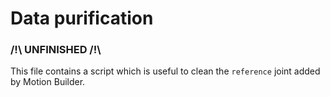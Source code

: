 # Data purification
### /!\ UNFINISHED /!\
This file contains a script which is useful to clean the `reference` joint added by Motion Builder. 
